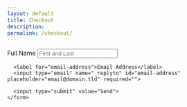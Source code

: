 ```yaml
---
layout: default
title: Checkout
description:
permalink: /checkout/
---
```


<section class="simpleCart_items"></section>

<section class="contact-form">
	<form action="https://formspree.io/your@cornishmouth.cc" method="POST">
	  <label for="full-name">Full Name</label>
	  <input type="text" name="name" id="full-name" placeholder="First and Last" required="">
	  
	  <label for="email-address">Email Address</label>
	  <input type="email" name="_replyto" id="email-address" placeholder="email@domain.tld" required="">

	  <input type="submit" value="Send">
	</form>
</section>